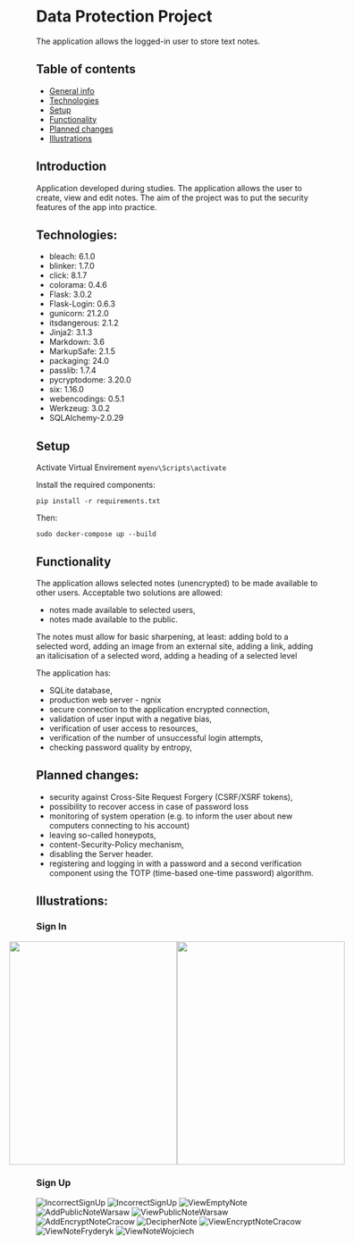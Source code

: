 # Data Protection Project
The application allows the logged-in user to store text notes.

## Table of contents
* [General info](#general-info)
* [Technologies](#technologies)
* [Setup](#setup)
* [Functionality](#functionality)
* [Planned changes](#planned-changes)
* [Illustrations](#illustrations)

 
## Introduction 
Application developed during studies. The application allows the user to create, view and edit notes.
The aim of the project was to put the security features of the app into practice.  

## Technologies:

* bleach: 6.1.0
* blinker: 1.7.0
* click: 8.1.7
* colorama: 0.4.6
* Flask: 3.0.2
* Flask-Login: 0.6.3
* gunicorn: 21.2.0
* itsdangerous: 2.1.2
* Jinja2: 3.1.3
* Markdown: 3.6
* MarkupSafe: 2.1.5
* packaging: 24.0
* passlib: 1.7.4
* pycryptodome: 3.20.0
* six: 1.16.0
* webencodings: 0.5.1
* Werkzeug: 3.0.2
* SQLAlchemy-2.0.29

## Setup

Activate Virtual Envirement
``` myenv\Scripts\activate ```

Install the required components:

``` pip install -r requirements.txt ```

Then:

``` sudo docker-compose up --build ```
 
## Functionality
The application allows selected notes (unencrypted) to be made available to other users. Acceptable 
two solutions are allowed:

* notes made available to selected users,
* notes made available to the public.

The notes must allow for basic sharpening, at least: adding bold to a selected word, adding an image from an external site, adding a link, adding an italicisation of a selected word, adding a heading of a selected level

The application has: 
* SQLite database,
* production web server - ngnix
* secure connection to the application encrypted connection,
* validation of user input with a negative bias,
* verification of user access to resources,
* verification of the number of unsuccessful login attempts,
* checking password quality by entropy,


## Planned changes:
* security against Cross-Site Request Forgery (CSRF/XSRF tokens),
* possibility to recover access in case of password loss
* monitoring of system operation (e.g. to inform the user about new computers connecting to his account)
* leaving so-called honeypots,
* content-Security-Policy mechanism,
* disabling the Server header.
* registering and logging in with a password and a second verification component using the TOTP (time-based one-time password) algorithm.

## Illustrations:
### Sign In
<div style="display: flex; align-items: center; justify-content: center;">
  <img src="./Images/SignIn.jpg" width="300" height="400">
  <img src="./Images/SignInIncorrect.jpg" width="300" height="400">
</div>

### Sign Up
![IncorrectSignUp](./Images/YouCantCreateAccountWithTakenUsername.jpg)
![IncorrectSignUp](./Images/SignUpInformation.jpg)
![ViewEmptyNote](./Images/CreateNote.jpg)
![AddPublicNoteWarsaw](./Images/AddPublicNoteWarsaw.jpg)
![ViewPublicNoteWarsaw](./Images/ViewNote.jpg)
![AddEncryptNoteCracow](./Images/CreateNewAndEncryptNoteCracow.jpg)
![DecipherNote](./Images/PasswordEncryptNote.jpg)
![ViewEncryptNoteCracow](./Images/ViewCracowNote.jpg)
![ViewNoteFryderyk](./Images/ViewNoteFryderyk.jpg)
![ViewNoteWojciech](./Images/ViewNoteWojciech.jpg)
